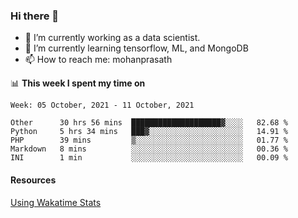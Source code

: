 ### Hi there 👋

- 🔭 I’m currently working as a data scientist.
- 🌱 I’m currently learning tensorflow, ML, and MongoDB
- 📫 How to reach me: mohanprasath

📊 **This week I spent my time on**
<!--START_SECTION:waka-->
```text
Week: 05 October, 2021 - 11 October, 2021

Other      30 hrs 56 mins  ████████████████████▓░░░░   82.68 % 
Python     5 hrs 34 mins   ███▓░░░░░░░░░░░░░░░░░░░░░   14.91 % 
PHP        39 mins         ▒░░░░░░░░░░░░░░░░░░░░░░░░   01.77 % 
Markdown   8 mins          ░░░░░░░░░░░░░░░░░░░░░░░░░   00.36 % 
INI        1 min           ░░░░░░░░░░░░░░░░░░░░░░░░░   00.09 % 
```
<!--END_SECTION:waka-->

#### Resources
[Using Wakatime Stats](https://github.com/marketplace/actions/waka-readme)
